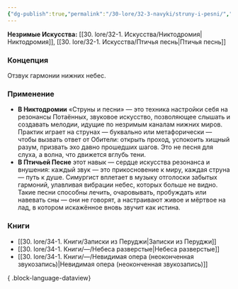```yaml
---
{"dg-publish":true,"permalink":"/30-lore/32-3-navyki/struny-i-pesni/","tags":["незримое/навык"]}
---
```


**Незримые Искусства:** [[30. lore/32-1. Искусства/Никтодромия\|Никтодромия]], [[30. lore/32-1. Искусства/Птичья песнь\|Птичья песнь]]
### Концепция
Отзвук гармонии нижних небес.
### Применение
- **В Никтодромии** «Струны и песни» — это техника настройки себя на резонансы Потаённых, звуковое искусство, позволяющее слышать и создавать мелодии, идущие по незримым каналам нижних миров. Практик играет на струнах — буквально или метафорически — чтобы вызвать ответ от Обители: открыть проход, успокоить хищный разум, призвать эхо давно прошедших шагов. Это не песня для слуха, а волна, что движется вглубь тени.
- **В Птичьей Песне** этот навык — сердце искусства резонанса и внушения: каждый звук — это прикосновение к миру, каждая струна — путь к душе. Симургист вплетает в музыку отголоски забытых гармоний, улавливая вибрации небес, которых больше не видно. Такие песни способны лечить, очаровывать, пробуждать или навевать сны — они не говорят, а настраивают живое и мёртвое на лад, в котором искажённое вновь звучит как истина.
### Книги
- [[30. lore/34-1. Книги/Записки из Перуджи\|Записки из Перуджи]]
- [[30. lore/34-1. Книги/—/Небеса разверстые\|Небеса разверстые]]
- [[30. lore/34-1. Книги/—/Невидимая опера (неоконченная звукозапись)\|Невидимая опера (неоконченная звукозапись)]]

{ .block-language-dataview}
